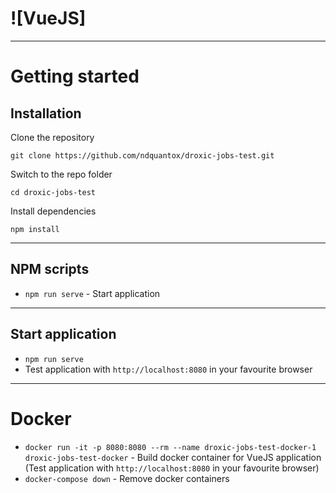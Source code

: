 # ![VueJS]

----------

# Getting started

## Installation

Clone the repository

    git clone https://github.com/ndquantox/droxic-jobs-test.git

Switch to the repo folder

    cd droxic-jobs-test
    
Install dependencies
    
    npm install

----------

## NPM scripts

- `npm run serve` - Start application

----------

## Start application

- `npm run serve`
- Test application with `http://localhost:8080` in your favourite browser

----------

# Docker

- `docker run -it -p 8080:8080 --rm --name droxic-jobs-test-docker-1 droxic-jobs-test-docker` - Build docker container for VueJS application (Test application with `http://localhost:8080` in your favourite browser)
- `docker-compose down` - Remove docker containers